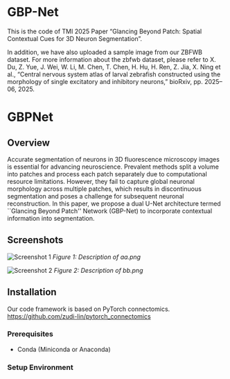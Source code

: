 # GBP-Net

This is the code of TMI 2025 Paper “Glancing Beyond Patch: Spatial Contextual Cues for 3D Neuron Segmentation”.


In addition, we have also uploaded a sample image from our ZBFWB dataset.
For more information about the zbfwb dataset, please refer to X. Du, Z. Yue, J. Wei, W. Li, M. Chen, T. Chen, H. Hu, H. Ren, Z. Jia, X. Ning et al., “Central nervous system atlas of larval zebrafish constructed using the morphology of single excitatory and inhibitory neurons,” bioRxiv, pp. 2025–06, 2025.

# GBPNet


## Overview

Accurate segmentation of neurons in 3D fluorescence microscopy images is essential for advancing neuroscience. Prevalent methods split a volume into patches and process each patch separately due to computational resource limitations. However, they fail to capture global neuronal morphology across multiple patches, which results in discontinuous segmentation and poses a challenge for subsequent neuronal reconstruction. 
In this paper, we propose a dual U-Net architecture termed ``Glancing Beyond Patch'' Network (GBP-Net) to incorporate contextual information into segmentation.

## Screenshots

![Screenshot 1](aa.png)
*Figure 1: Description of aa.png*

![Screenshot 2](bb.png)
*Figure 2: Description of bb.png*

## Installation

Our code framework is based on PyTorch connectomics. https://github.com/zudi-lin/pytorch_connectomics


### Prerequisites
- Conda (Miniconda or Anaconda)

### Setup Environment

